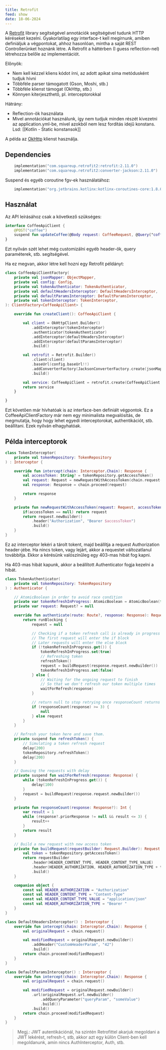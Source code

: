```yaml
---
title: Retrofit
feed: show
date: 18-06-2024
---
```


A [Retrofit](https://square.github.io/retrofit/) library segítségével annotációk segítségével tudunk HTTP kéréseket kezelni. Gyakorlatilag egy interface-t kell megírnunk, amiben definiáljuk a végpontokat, ahhoz hasonlóan, mintha a saját REST Controllerünket hoznánk létre. A Retrofit a háttérben (I guess reflection-nel) létrehozza belőle az implementációt.

Előnyök:
- Nem kell kézzel kliens kódot írni, az adott apikat sima metódusként tudjuk hívni
- Többféle parser támogatott (Gson, Moshi, stb.)
- Többféle klienst támogat (OkHttp, stb.)
- Könnyen kiterjeszthető, pl. interceptorokkal

Hátrány:
- Reflection-ök használata
- Mivel annotációkat használunk, így nem tudjuk minden részét kivezetni az application.yml-be, mivel azokból nem lesz fordítás idejű konstans. Lsd: [[Kotlin - Static konstansok]]

A példa az [OkHttp](https://square.github.io/okhttp/) klienst használja.

## Dependencies


```kotlin
	implementation("com.squareup.retrofit2:retrofit:2.11.0")
	implementation("com.squareup.retrofit2:converter-jackson:2.11.0")
```

Suspend és egyéb coroutine fgv-ek használatához:

```kotlin
	implementation("org.jetbrains.kotlinx:kotlinx-coroutines-core:1.8.0")
```

## Használat

Az API leírásához csak a következő szükséges:

```kotlin
interface CoffeeApiClient {
	@POST("coffee")
	suspend fun updateCoffee(@Body request: CoffeeRequest, @Query("coffeeId") coffeeId: Int): Response<Unit>
}

```

Ezt nyilván szét lehet még customizálni egyéb header-ök, query paraméterek, stb. segítségével.


Ha ez megvan, akkor létre kell hozni egy Retrofit példányt:

```kotlin
class CoffeeApiClientFactory(
	private val jsonMapper: ObjectMapper,
	private val config: Config,
	private val tokenAuthenticator: TokenAuthenticator,
	private val defaultHeadersInterceptor: DefaultHeadersInterceptor,
	private val defaultParamsInterceptor: DefaultParamsInterceptor,
	private val tokenInterceptor: TokenInterceptor,
): ClientFactory<CoffeeApiClient> {

	override fun createClient(): CoffeeApiClient {

		val client = OkHttpClient.Builder()
			.addInterceptor(tokenInterceptor)
			.authenticator(tokenAuthenticator)
			.addInterceptor(defaultHeadersInterceptor)
			.addInterceptor(defaultParamsInterceptor)
			.build()

		val retrofit = Retrofit.Builder()
			.client(client)
			.baseUrl(config.baseUrl!!)
			.addConverterFactory(JacksonConverterFactory.create(jsonMapper))
			.build()

		val service: CoffeeApiClient = retrofit.create(CoffeeApiClient::class.java)
		return service
	}

}
```

Ezt követően már hívhatóak is az interface-ben definiált végpontok. Ez a CoffeeApiClientFactory már nem egy minimalista megvalósítás, de megmutatja, hogy hogy lehet egyedi interceptorokat, authentikációt, stb. beállítani. Ezek nyilván elhagyhatóak.

## Példa interceptorok

```kotlin
class TokenInterceptor(
	private val tokenRepository: TokenRepository
) : Interceptor {

	override fun intercept(chain: Interceptor.Chain): Response {
		val accessToken: String? = tokenRepository.getAccessToken()
		val request: Request = newRequestWithAccessToken(chain.request(), accessToken)
		val response: Response = chain.proceed(request)

		return response
	}

	private fun newRequestWithAccessToken(request: Request, accessToken: String?): Request {
		if(accessToken == null) return request
		return request.newBuilder()
			.header("Authorization", "Bearer $accessToken")
			.build()
	}
}
```

Ez az interceptor lekéri a tárolt tokent, majd beállítja a request Authorization header-jébe. Ha nincs token, vagy lejárt, akkor a requestet változatlanul továbbítja. Ekkor a kérésünk valószínűleg egy 403-mas hibát fog kapni. 

Ha 403-mas hibát kapunk, akkor a beállított Authenticator fogja kezelni a hibát.

```kotlin
class TokenAuthenticator(
	private val tokenRepository: TokenRepository
) : Authenticator {

	// AtomicBoolean in order to avoid race condition
	private var tokenRefreshInProgress: AtomicBoolean = AtomicBoolean(false)
	private var request: Request? = null

	override fun authenticate(route: Route?, response: Response): Request? {
		return runBlocking {
			request = null

			// Checking if a token refresh call is already in progress or not
			// The first request will enter the if block
			// Later requests will enter the else block
			if (!tokenRefreshInProgress.get()) {
				tokenRefreshInProgress.set(true)
				// Refreshing token
				refreshToken()
				request = buildRequest(response.request.newBuilder())
				tokenRefreshInProgress.set(false)
			} else {
				// Waiting for the ongoing request to finish
				// So that we don't refresh our token multiple times
				waitForRefresh(response)
			}

			// return null to stop retrying once responseCount returns 3 or above.
			if (responseCount(response) >= 3) {
				null
			} else request
		}
	}

	// Refresh your token here and save them.
	private suspend fun refreshToken() {
		// Simulating a token refresh request
		delay(200)
		tokenRepository.refreshToken()
		delay(200)
	}

	// Queuing the requests with delay
	private suspend fun waitForRefresh(response: Response) {
		while (tokenRefreshInProgress.get()) {
			delay(100)
		}
		request = buildRequest(response.request.newBuilder())
	}

	private fun responseCount(response: Response?): Int {
		var result = 1
		while (response?.priorResponse != null && result <= 3) {
			result++
		}
		return result
	}

	// Build a new request with new access token
	private fun buildRequest(requestBuilder: Request.Builder): Request {
		val token = tokenRepository.getAccessToken()
		return requestBuilder
			.header(HEADER_CONTENT_TYPE, HEADER_CONTENT_TYPE_VALUE)
			.header(HEADER_AUTHORIZATION, HEADER_AUTHORIZATION_TYPE + token)
			.build()
	}

	companion object {
		const val HEADER_AUTHORIZATION = "Authorization"
		const val HEADER_CONTENT_TYPE = "Content-Type"
		const val HEADER_CONTENT_TYPE_VALUE = "application/json"
		const val HEADER_AUTHORIZATION_TYPE = "Bearer "
	}
}
```

```kotlin
class DefaultHeadersInterceptor() : Interceptor {
	override fun intercept(chain: Interceptor.Chain): Response {
		val originalRequest = chain.request()

		val modifiedRequest = originalRequest.newBuilder()
			.addHeader("CustomHeaderParam", "42")
			.build()
		return chain.proceed(modifiedRequest)
	}
}

class DefaultParamsInterceptor() : Interceptor {
	override fun intercept(chain: Interceptor.Chain): Response {
		val originalRequest = chain.request()

		val modifiedRequest = originalRequest.newBuilder()
			.url(originalRequest.url.newBuilder()
				.addQueryParameter("queryParam", "someValue")
				.build())
			.build()
		return chain.proceed(modifiedRequest)
	}
}
```

> Megj.: JWT autentikációnál, ha szintén Retrofittel akarjuk megoldani a JWT lekérést, refresh-t, stb, akkor azt egy külön Client-ben kell megoldanunk, amin nincs AuthInterceptor, Auth, stb.